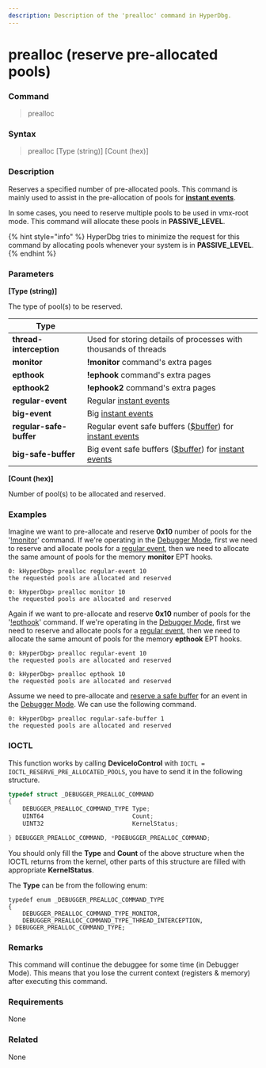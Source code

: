 ```yaml
---
description: Description of the 'prealloc' command in HyperDbg.
---
```


# prealloc (reserve pre-allocated pools)

### Command

> prealloc

### Syntax

> prealloc \[Type (string)] \[Count (hex)]

### Description

Reserves a specified number of pre-allocated pools. This command is mainly used to assist in the pre-allocation of pools for [**instant events**](https://docs.hyperdbg.org/tips-and-tricks/misc/instant-events).

In some cases, you need to reserve multiple pools to be used in vmx-root mode. This command will allocate these pools in **PASSIVE\_LEVEL**.

{% hint style="info" %}
HyperDbg tries to minimize the request for this command by allocating pools whenever your system is in **PASSIVE\_LEVEL**.
{% endhint %}

### Parameters

**\[Type (string)]**

The type of pool(s) to be reserved.

| Type                    |                                                                                                                                                                                                                                |
| ----------------------- | ------------------------------------------------------------------------------------------------------------------------------------------------------------------------------------------------------------------------------ |
| **thread-interception** | Used for storing details of processes with thousands of threads                                                                                                                                                                |
| **monitor**             | **!monitor** command's extra pages                                                                                                                                                                                             |
| **epthook**             | **!ephook** command's extra pages                                                                                                                                                                                              |
| **epthook2**            | **!ephook2** command's extra pages                                                                                                                                                                                             |
| **regular-event**       | Regular [instant events](https://docs.hyperdbg.org/tips-and-tricks/misc/instant-events)                                                                                                                                        |
| **big-event**           | Big [instant events](https://docs.hyperdbg.org/tips-and-tricks/misc/instant-events)                                                                                                                                            |
| **regular-safe-buffer** | Regular event safe buffers ([$buffer](https://docs.hyperdbg.org/commands/scripting-language/assumptions-and-evaluations#pseudo-registers)) for [instant events](https://docs.hyperdbg.org/tips-and-tricks/misc/instant-events) |
| **big-safe-buffer**     | Big event safe buffers ([$buffer](https://docs.hyperdbg.org/commands/scripting-language/assumptions-and-evaluations#pseudo-registers)) for [instant events](https://docs.hyperdbg.org/tips-and-tricks/misc/instant-events)     |

**\[Count (hex)]**

Number of pool(s) to be allocated and reserved.

### Examples

Imagine we want to pre-allocate and reserve **0x10** number of pools for the '[!monitor](https://docs.hyperdbg.org/commands/extension-commands/monitor)' command. If we're operating in the [Debugger Mode](https://docs.hyperdbg.org/using-hyperdbg/prerequisites/operation-modes#debugger-mode), first we need to reserve and allocate pools for a [regular event](https://docs.hyperdbg.org/tips-and-tricks/misc/instant-events), then we need to allocate the same amount of pools for the memory **monitor** EPT hooks.

```
0: kHyperDbg> prealloc regular-event 10
the requested pools are allocated and reserved

0: kHyperDbg> prealloc monitor 10
the requested pools are allocated and reserved
```

Again if we want to pre-allocate and reserve **0x10** number of pools for the '[!epthook](https://docs.hyperdbg.org/commands/extension-commands/epthook)' command. If we're operating in the [Debugger Mode](https://docs.hyperdbg.org/using-hyperdbg/prerequisites/operation-modes#debugger-mode), first we need to reserve and allocate pools for a [regular event](https://docs.hyperdbg.org/tips-and-tricks/misc/instant-events), then we need to allocate the same amount of pools for the memory **epthook** EPT hooks.

```
0: kHyperDbg> prealloc regular-event 10
the requested pools are allocated and reserved

0: kHyperDbg> prealloc epthook 10
the requested pools are allocated and reserved
```

Assume we need to pre-allocate and [reserve a safe buffer](https://docs.hyperdbg.org/using-hyperdbg/prerequisites/how-to-create-an-action#pre-allocated-buffers) for an event in the [Debugger Mode](https://docs.hyperdbg.org/using-hyperdbg/prerequisites/operation-modes#debugger-mode). We can use the following command.

```
0: kHyperDbg> prealloc regular-safe-buffer 1
the requested pools are allocated and reserved
```

### &#x20;IOCTL

This function works by calling **DeviceIoControl** with `IOCTL = IOCTL_RESERVE_PRE_ALLOCATED_POOLS`, you have to send it in the following structure.

```c
typedef struct _DEBUGGER_PREALLOC_COMMAND
{
    DEBUGGER_PREALLOC_COMMAND_TYPE Type;
    UINT64                         Count;
    UINT32                         KernelStatus;

} DEBUGGER_PREALLOC_COMMAND, *PDEBUGGER_PREALLOC_COMMAND;
```

You should only fill the **Type** and **Count** of the above structure when the IOCTL returns from the kernel, other parts of this structure are filled with appropriate **KernelStatus**.

The **Type** can be from the following enum:

```
typedef enum _DEBUGGER_PREALLOC_COMMAND_TYPE
{
    DEBUGGER_PREALLOC_COMMAND_TYPE_MONITOR,
    DEBUGGER_PREALLOC_COMMAND_TYPE_THREAD_INTERCEPTION,
} DEBUGGER_PREALLOC_COMMAND_TYPE;
```

### Remarks

This command will continue the debuggee for some time (in Debugger Mode). This means that you lose the current context (registers & memory) after executing this command.

### Requirements

None

### Related

None
